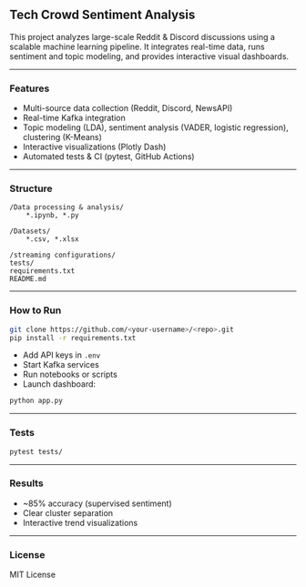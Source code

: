 ##  Tech Crowd Sentiment Analysis

This project analyzes large-scale Reddit & Discord discussions using a scalable machine learning pipeline. It integrates real-time data, runs sentiment and topic modeling, and provides interactive visual dashboards.

---

### Features

* Multi-source data collection (Reddit, Discord, NewsAPI)
* Real-time Kafka integration
* Topic modeling (LDA), sentiment analysis (VADER, logistic regression), clustering (K-Means)
* Interactive visualizations (Plotly Dash)
* Automated tests & CI (pytest, GitHub Actions)

---

### Structure

```
/Data processing & analysis/
    *.ipynb, *.py

/Datasets/
    *.csv, *.xlsx

/streaming configurations/
tests/
requirements.txt
README.md
```

---

###  How to Run

```bash
git clone https://github.com/<your-username>/<repo>.git
pip install -r requirements.txt
```

* Add API keys in `.env`
* Start Kafka services
* Run notebooks or scripts
* Launch dashboard:

```bash
python app.py
```

---

### Tests

```bash
pytest tests/
```

---

### Results

* \~85% accuracy (supervised sentiment)
* Clear cluster separation
* Interactive trend visualizations

---

###  License

MIT License
